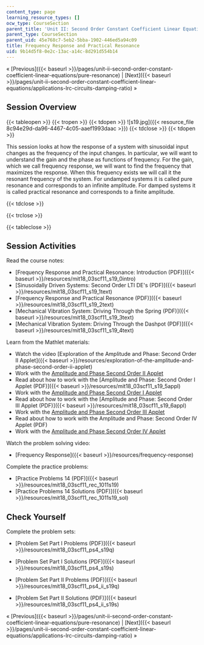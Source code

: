 ```yaml
---
content_type: page
learning_resource_types: []
ocw_type: CourseSection
parent_title: 'Unit II: Second Order Constant Coefficient Linear Equations'
parent_type: CourseSection
parent_uid: 45e768c7-5eb2-5bba-1902-446ed5a94c09
title: Frequency Response and Practical Resonance
uid: 9b14d5f8-0e2c-13ac-a14c-8d291d554b14
---
```


« [Previous]({{< baseurl >}}/pages/unit-ii-second-order-constant-coefficient-linear-equations/pure-resonance) | [Next]({{< baseurl >}}/pages/unit-ii-second-order-constant-coefficient-linear-equations/applications-lrc-circuits-damping-ratio) »

Session Overview
----------------

{{< tableopen >}}
{{< tropen >}}
{{< tdopen >}}
![s19.jpg]({{< resource_file 8c94e29d-da96-4467-4c05-aaef1993daac >}})
{{< tdclose >}}
{{< tdopen >}}


This session looks at how the response of a system with sinusoidal input changes as the frequency of the input changes. In particular, we will want to understand the gain and the phase as functions of frequency. For the gain, which we call frequency response, we will want to find the frequency that maximizes the response. When this frequency exists we will call it the resonant frequency of the system. For undamped systems it is called pure resonance and corresponds to an infinite amplitude. For damped systems it is called practical resonance and corresponds to a finite amplitude.


{{< tdclose >}}

{{< trclose >}}

{{< tableclose >}}

Session Activities
------------------

Read the course notes:

*   [Frequency Response and Practical Resonance: Introduction (PDF)]({{< baseurl >}}/resources/mit18_03scf11_s19_0intro)
*   [Sinusoidally Driven Systems: Second Order LTI DE's (PDF)]({{< baseurl >}}/resources/mit18_03scf11_s19_1text)
*   [Frequency Response and Practical Resonance (PDF)]({{< baseurl >}}/resources/mit18_03scf11_s19_2text)
*   [Mechanical Vibration System: Driving Through the Spring (PDF)]({{< baseurl >}}/resources/mit18_03scf11_s19_3text)
*   [Mechanical Vibration System: Driving Through the Dashpot (PDF)]({{< baseurl >}}/resources/mit18_03scf11_s19_4text)

Learn from the Mathlet materials:

*   Watch the video [Exploration of the Amplitude and Phase: Second Order II Applet]({{< baseurl >}}/resources/exploration-of-the-amplitude-and-phase-second-order-ii-applet)
*   Work with the [Amplitude and Phase Second Order II Applet](/ans7870/18/18.03SC/ampPhaseSecondOrderII.html "Open in a new window.")
*   Read about how to work with the [Amplitude and Phase: Second Order I Applet (PDF)]({{< baseurl >}}/resources/mit18_03scf11_s19_5appl)
*   Work with the [Amplitude and Phase Second Order I Applet](/ans7870/18/18.03SC/ampPhaseSecondOrderI.html "Open in a new window.")
*   Read about how to work with the [Amplitude and Phase: Second Order III Applet (PDF)]({{< baseurl >}}/resources/mit18_03scf11_s19_6appl)
*   Work with the [Amplitude and Phase Second Order III Applet](/ans7870/18/18.03SC/ampPhaseSecondOrderIII.html "Open in a new window.")
*   Read about how to work with the Amplitude and Phase: Second Order IV Applet (PDF)
*   Work with the [Amplitude and Phase Second Order IV Applet](/ans7870/18/18.03SC/ampPhaseSecondOrderIV.html "Open in a new window.")

Watch the problem solving video:

*   [Frequency Response]({{< baseurl >}}/resources/frequency-response)

Complete the practice problems:

*   [Practice Problems 14 (PDF)]({{< baseurl >}}/resources/mit18_03scf11_rec_1011s19)
*   [Practice Problems 14 Solutions (PDF)]({{< baseurl >}}/resources/mit18_03scf11_rec_1011s19_sol)

Check Yourself
--------------

Complete the problem sets:

*   [Problem Set Part I Problems (PDF)]({{< baseurl >}}/resources/mit18_03scf11_ps4_s19q)
*   [Problem Set Part I Solutions (PDF)]({{< baseurl >}}/resources/mit18_03scf11_ps4_s19s)
  
*   [Problem Set Part II Problems (PDF)]({{< baseurl >}}/resources/mit18_03scf11_ps4_ii_s19q)
*   [Problem Set Part II Solutions (PDF)]({{< baseurl >}}/resources/mit18_03scf11_ps4_ii_s19s)

« [Previous]({{< baseurl >}}/pages/unit-ii-second-order-constant-coefficient-linear-equations/pure-resonance) | [Next]({{< baseurl >}}/pages/unit-ii-second-order-constant-coefficient-linear-equations/applications-lrc-circuits-damping-ratio) »
